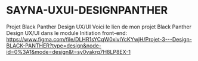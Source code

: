 # SAYNA-UXUI-DESIGNPANTHER
Projet Black Panther  Design UX/UI
Voici le lien de mon projet Black Panther Design UX/UI dans le module Initiation front-end:
https://www.figma.com/file/DLHR1sYCqW0xivlYcKYwjH/Projet-3---Design-BLACK-PANTHER?type=design&node-id=0%3A1&mode=design&t=sy0vakrq7H8LP8EX-1
